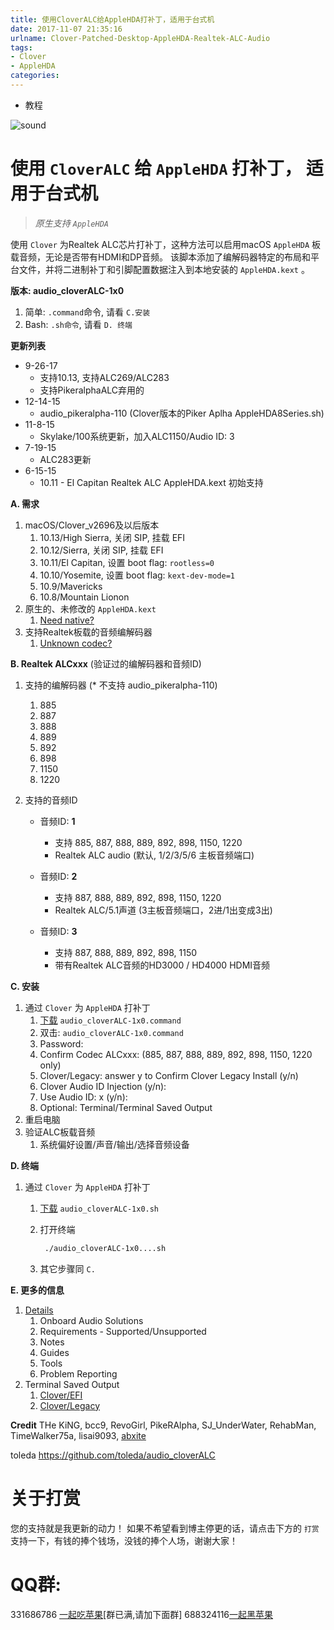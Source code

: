 ```yaml
---
title: 使用CloverALC给AppleHDA打补丁，适用于台式机
date: 2017-11-07 21:35:16
urlname: Clover-Patched-Desktop-AppleHDA-Realtek-ALC-Audio
tags:
- Clover
- AppleHDA
categories:
---
```

- 教程

![sound](http://7.daliansky.net/sound.jpg)


# **使用 `CloverALC` 给 `AppleHDA` 打补丁， 适用于台式机**

> *原生支持 `AppleHDA`*

使用 `Clover` 为Realtek ALC芯片打补丁，这种方法可以启用macOS `AppleHDA` 板载音频，无论是否带有HDMI和DP音频。 该脚本添加了编解码器特定的布局和平台文件，并将二进制补丁和引脚配置数据注入到本地安装的 `AppleHDA.kext` 。

**版本: audio_cloverALC-1x0**

1. 简单: `.command`命令, 请看 `C.安装`
2. Bash: `.sh命令`, 请看 `D. 终端`

**更新列表**

* 9-26-17
    * 支持10.13, 支持ALC269/ALC283
    * 支持PikeralphaALC弃用的
* 12-14-15
    * audio_pikeralpha-110 (Clover版本的Piker Aplha AppleHDA8Series.sh)
* 11-8-15
    * Skylake/100系统更新，加入ALC1150/Audio ID: 3
* 7-19-15
    * ALC283更新 
* 6-15-15
    * 10.11 - El Capitan Realtek ALC AppleHDA.kext 初始支持

**A. 需求**

1.  macOS/Clover_v2696及以后版本
    1.  10.13/High Sierra, 关闭 SIP, 挂载 EFI
    2.  10.12/Sierra, 关闭 SIP, 挂载 EFI
    2.  10.11/El Capitan, 设置 boot flag: `rootless=0` 
    2.  10.10/Yosemite, 设置 boot flag: `kext-dev-mode=1`
    3.  10.9/Mavericks
    4.  10.8/Mountain Lionon
2.  原生的、未修改的 `AppleHDA.kext`
    1.  [Need native?](https://github.com/toleda/audio_ALC_guides/blob/master/Restore%20native%20AppleHDA%20%5BGuide%5D.pdf)
3.  支持Realtek板载的音频编解码器
    1.  [Unknown codec?](https://github.com/toleda/audio_ALC_guides/blob/master/Identify%20Audio%20Codec%20%5BGuide%5D.pdf)

**B. Realtek ALCxxx** (验证过的编解码器和音频ID)

1.  支持的编解码器 (* 不支持 audio_pikeralpha-110)
    1.  885
    4.  887
    5.  888
    6.  889
    7.  892
    8.  898
    9.  1150
    10. 1220

2.  支持的音频ID
    -  音频ID: **1** 
        -  支持 885, 887, 888, 889, 892, 898, 1150, 1220
        -  Realtek ALC audio (默认, 1/2/3/5/6 主板音频端口)

    -  音频ID: **2**
        - 支持 887, 888, 889, 892, 898, 1150, 1220
        - Realtek ALC/5.1声道 (3主板音频端口，2进/1出变成3出)

    -  音频ID: **3**
        - 支持 887, 888, 889, 892, 898, 1150
        - 带有Realtek ALC音频的HD3000 / HD4000 HDMI音频

**C. 安装**

1.  通过 `Clover` 为 `AppleHDA` 打补丁
    1.  [下载](https://github.com/toleda/audio_CloverALC) `audio_cloverALC-1x0.command`
    2.  双击: `audio_cloverALC-1x0.command`
    3.  Password:
    4.  Confirm Codec ALCxxx: (885, 887, 888, 889, 892, 898, 1150, 1220 only)
    5.  Clover/Legacy: answer y to Confirm Clover Legacy Install (y/n)
    6.  Clover Audio ID Injection (y/n):
    7.  Use Audio ID: x (y/n):
    8.  Optional: Terminal/Terminal Saved Output
2.  重启电脑
3.  验证ALC板载音频
    1. 系统偏好设置/声音/输出/选择音频设备

**D. 终端**

1.  通过 `Clover` 为 `AppleHDA` 打补丁

    1. [下载](https://github.com/toleda/audio_CloverALC)   `audio_cloverALC-1x0.sh`
    2. 打开终端
     
        ```sh
         ./audio_cloverALC-1x0....sh
        ```
    3. 其它步骤同 `C.`

**E. 更多的信息**

1. [Details](https://github.com/toleda/audio_RealtekALC/blob/master/DETAILS.md)
    1.  Onboard Audio Solutions
    2.  Requirements - Supported/Unsupported
    3.  Notes
    4.  Guides
    5.  Tools
    6.  Problem Reporting
2. Terminal Saved Output
    1.  [Clover/EFI](https://github.com/toleda/audio_CloverALC/blob/master/Terminal%20Saved%20Output_v1.0.4-efi.txt)
    2.  [Clover/Legacy](https://github.com/toleda/audio_CloverALC/blob/master/Terminal%20Saved%20Output_v1.0.4-leg.txt)

**Credit**
THe KiNG, bcc9, RevoGirl, PikeRAlpha, SJ\_UnderWater, RehabMan, TimeWalker75a, lisai9093, [abxite](http://applelife.ru/threads/patchim-applehda-s-pomoschju-zagruzchika.39406/#post-353647)

toleda https://github.com/toleda/audio_cloverALC

# 关于打赏
您的支持就是我更新的动力！
如果不希望看到博主停更的话，请点击下方的 `打赏` 支持一下，有钱的捧个钱场，没钱的捧个人场，谢谢大家！

# QQ群:
331686786 [一起吃苹果](http://shang.qq.com/wpa/qunwpa?idkey=db511a29e856f37cbb871108ffa77a6e79dde47e491b8f2c8d8fe4d3c310de91)[群已满,请加下面群]
688324116[一起黑苹果](https://shang.qq.com/wpa/qunwpa?idkey=6bf69a6f4b983dce94ab42e439f02195dfd19a1601522c10ad41f4df97e0da82)


